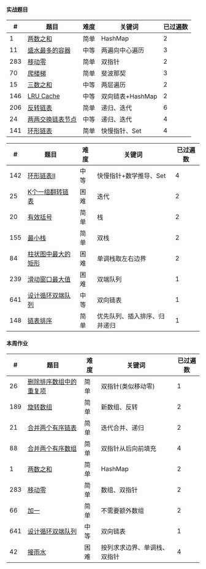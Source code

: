 #### 实战题目

| #    | 题目                                                         | 难度 | 关键词           | 已过遍数 |
| ---- | ------------------------------------------------------------ | ---- | ---------------- | -------- |
| 1    | [两数之和](https://leetcode-cn.com/problems/two-sum/)        | 简单 | HashMap          | 2        |
| 11   | [盛水最多的容器](https://leetcode-cn.com/problems/container-with-most-water/) | 中等 | 两遍向中心遍历   | 3        |
| 283  | [移动零](https://leetcode-cn.com/problems/move-zeroes/)      | 简单 | 双指针           | 2        |
| 70   | [爬楼梯](https://leetcode-cn.com/problems/climbing-stairs/)  | 简单 | 斐波那契         | 3        |
| 15   | [三数之和](https://leetcode-cn.com/problems/3sum/)           | 中等 | 两层遍历         | 2        |
| 146  | [LRU Cache](https://leetcode-cn.com/problems/lru-cache/)     | 中等 | 双向链表+HashMap | 2        |
| 206  | [反转链表](https://leetcode-cn.com/problems/reverse-linked-list/) | 简单 | 递归、迭代       | 6        |
| 24   | [两两交换链表节点](https://leetcode-cn.com/problems/swap-nodes-in-pairs/) | 中等 | 递归、迭代       | 4        |
| 141  | [环形链表](https://leetcode-cn.com/problems/linked-list-cycle/) | 简单 | 快慢指针、Set    | 4        |

| #    | 题目                                                         | 难度 | 关键词                       | 已过遍数 |
| ---- | ------------------------------------------------------------ | ---- | ---------------------------- | -------- |
| 142  | [环形链表II](https://leetcode-cn.com/problems/linked-list-cycle-ii/) | 中等 | 快慢指针+数学推导、Set       | 4        |
| 25   | [K个一组翻转链表](https://leetcode-cn.com/problems/reverse-nodes-in-k-group/) | 困难 | 迭代                         | 2        |
| 20   | [有效括号](https://leetcode-cn.com/problems/valid-parentheses/) | 简单 | 栈                           | 2        |
| 155  | [最小栈](https://leetcode-cn.com/problems/min-stack/)        | 简单 | 双栈                         | 2        |
| 84   | [柱状图中最大的矩形](https://leetcode-cn.com/problems/largest-rectangle-in-histogram/) | 困难 | 单调栈取左右边界             | 2        |
| 239  | [滑动窗口最大值](https://leetcode-cn.com/problems/sliding-window-maximum/) | 困难 | 双端队列                     | 1        |
| 641  | [设计循环双端队列](https://leetcode-cn.com/problems/design-circular-deque/) | 中等 | 双向链表                     | 1        |
| 148  | [链表排序](https://leetcode-cn.com/problems/sort-list/)      | 简单 | 优先队列、插入排序、归并递归 | 1        |

#### 本周作业

| #    | 题目                                                         | 难度 | 关键词                       | 已过遍数 |
| ---- | ------------------------------------------------------------ | ---- | ---------------------------- | -------- |
| 26   | [删除排序数组中的重复项](https://leetcode-cn.com/problems/remove-duplicates-from-sorted-array/) | 简单 | 双指针(类似移动零)           | 1        |
| 189  | [旋转数组](https://leetcode-cn.com/problems/rotate-array/)   | 简单 | 新数组、反转                 | 2        |
| 21   | [合并两个有序链表](https://leetcode-cn.com/problems/merge-two-sorted-lists/) | 简单 | 迭代合并、递归               | 2        |
| 88   | [合并两个有序数组](https://leetcode-cn.com/problems/merge-sorted-array/) | 简单 | 双指针从后向前填充           | 4        |
| 1    | [两数之和](https://leetcode-cn.com/problems/two-sum/)        | 简单 | HashMap                      | 2        |
| 283  | [移动零](https://leetcode-cn.com/problems/move-zeroes/)      | 简单 | 数组、双指针                 | 2        |
| 66   | [加一](https://leetcode-cn.com/problems/plus-one/)           | 简单 | 不需要额外数组               | 2        |
| 641  | [设计循环双端队列](https://leetcode-cn.com/problems/design-circular-deque/) | 中等 | 双向链表                     | 1        |
| 42   | [接雨水](https://leetcode-cn.com/problems/trapping-rain-water/) | 困难 | 按列求求边界、单调栈、双指针 | 4        |